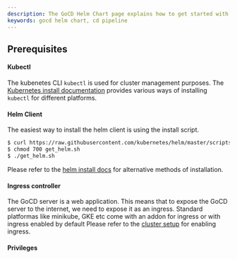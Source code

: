 ```yaml
---
description: The GoCD Helm Chart page explains how to get started with GoCD for kubernetes using Helm.
keywords: gocd helm chart, cd pipeline
---
```


## Prerequisites

#### Kubectl

The kubenetes CLI `kubectl` is used for cluster management purposes. The [Kubernetes install documentation](https://kubernetes.io/docs/tasks/tools/install-kubectl/) provides various ways of installing `kubectl` for different platforms.  

#### Helm Client

The easiest way to install the helm client is using the install script.

```bash
$ curl https://raw.githubusercontent.com/kubernetes/helm/master/scripts/get > get_helm.sh
$ chmod 700 get_helm.sh
$ ./get_helm.sh
```

Please refer to the [helm install docs](https://github.com/kubernetes/helm/blob/master/docs/install.md) for alternative methods of installation.

#### Ingress controller

The GoCD server is a web application. This means that to expose the GoCD server to the internet, we need to expose it as an ingress. Standard platformas like minikube, GKE etc come with an addon for ingress or with ingress enabled by default
Please refer to the [cluster setup](set_up_cluster.md) for enabling ingress. 

#### Privileges